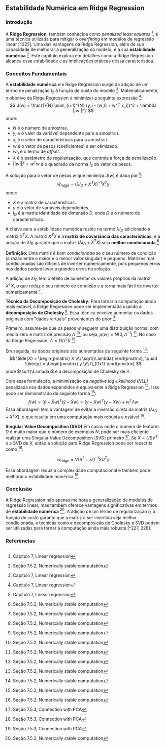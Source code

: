 ## Estabilidade Numérica em Ridge Regression
### Introdução
A **Ridge Regression**, também conhecida como *penalized least squares* [^226], é uma técnica utilizada para mitigar o *overfitting* em modelos de regressão linear [^225]. Uma das vantagens da Ridge Regression, além de sua capacidade de melhorar a generalização do modelo, é a sua **estabilidade numérica** [^227]. Este capítulo explora em detalhes como a Ridge Regression alcança essa estabilidade e as implicações práticas dessa característica.

### Conceitos Fundamentais
A **estabilidade numérica** em Ridge Regression surge da adição de um termo de penalização $l_2$ à função de custo do modelo [^226]. Matematicamente, o objetivo da Ridge Regression é minimizar a seguinte expressão [^226]:
$$ J(w) = \frac{1}{N} \sum_{i=1}^{N} (y_i - (w_0 + w^T x_i))^2 + \lambda ||w||^2 $$
onde:
- $N$ é o número de amostras.
- $y_i$ é o valor da variável dependente para a amostra $i$.
- $x_i$ é o vetor de características para a amostra $i$.
- $w$ é o vetor de pesos (coeficientes) a ser otimizado.
- $w_0$ é o termo de *offset*.
- $\lambda$ é o parâmetro de regularização, que controla a força da penalização.
- $||w||^2 = w^T w$ é o quadrado da norma $l_2$ do vetor de pesos.

A solução para o vetor de pesos $w$ que minimiza $J(w)$ é dada por [^226]:
$$ \hat{w}_{ridge} = (\lambda I_D + X^T X)^{-1} X^T y $$
onde:
- $X$ é a matriz de características.
- $y$ é o vetor de variáveis dependentes.
- $I_D$ é a matriz identidade de dimensão $D$, onde $D$ é o número de características.

A chave para a estabilidade numérica reside no termo $\lambda I_D$ adicionado à matriz $X^T X$. A matriz $X^T X$ é a **matriz de covariância das características**, e a adição de $\lambda I_D$ garante que a matriz $(\lambda I_D + X^T X)$ seja **melhor condicionada** [^227].

**Definição:** Uma matriz é *bem condicionada* se o seu número de condição (a razão entre o maior e o menor valor singular) é pequeno. Matrizes mal condicionadas são difíceis de inverter numericamente, pois pequenos erros nos dados podem levar a grandes erros na solução.

A adição de $\lambda I_D$ tem o efeito de aumentar os valores próprios da matriz $X^T X$, o que reduz o seu número de condição e a torna mais fácil de inverter numericamente [^227].

**Técnica da Decomposição de Cholesky:**
Para tornar a computação ainda mais estável, a Ridge Regression pode ser implementada usando a **decomposição de Cholesky** [^227]. Essa técnica envolve aumentar os dados originais com "dados virtuais" provenientes do *prior* [^227].

Primeiro, assume-se que os pesos $w$ seguem uma distribuição normal com média zero e matriz de precisão $\Lambda$ [^227], ou seja, $p(w) = N(0, \Lambda^{-1})$ [^227]. No caso da Ridge Regression, $\Lambda = (1/\tau^2)I$ [^227].

Em seguida, os dados originais são aumentados da seguinte forma [^227]:
$$ \tilde{X} = \begin{pmatrix} X \\\\ \sqrt{\Lambda} \end{pmatrix}, \quad \tilde{y} = \begin{pmatrix} y \\\\ 0_{Dx1} \end{pmatrix} $$
onde $\sqrt{\Lambda}$ é a decomposição de Cholesky de $\Lambda$.

Com essa formulação, a minimização da *negative log-likelihood (NLL)* penalizada nos dados expandidos é equivalente à Ridge Regression [^227]. Isso pode ser demonstrado da seguinte forma [^227]:
$$ f(w) = (\tilde{y} - \tilde{X}w)^T (\tilde{y} - \tilde{X}w) = (y - Xw)^T (y - Xw) + w^T \Lambda w $$
Essa abordagem tem a vantagem de evitar a inversão direta da matriz $(\lambda I_D + X^T X)$, o que resulta em uma computação mais robusta e estável [^227].

**Singular Value Decomposition (SVD)**
Em casos onde o número de features $D$ é muito maior que o número de exemplos $N$, pode ser mais eficiente realizar uma Singular Value Decomposition (SVD) primeiro [^228]. Se $X = USV^T$ é a SVD de $X$, então a solução para Ridge Regression pode ser reescrita como [^228]:

$$ \hat{w}_{ridge} = V(S^2 + \lambda I)^{-1} S U^T y $$

Essa abordagem reduz a complexidade computacional e também pode melhorar a estabilidade numérica [^228].

### Conclusão
A Ridge Regression não apenas melhora a generalização de modelos de regressão linear, mas também oferece vantagens significativas em termos de **estabilidade numérica** [^227]. A adição de um termo de regularização $l_2$ à função de custo garante que a matriz a ser invertida seja melhor condicionada, e técnicas como a decomposição de Cholesky e SVD podem ser utilizadas para tornar a computação ainda mais robusta [^227, 228].

### Referências
[^226]: Capítulo 7, Linear regression
[^227]: Seção 7.5.2, Numerically stable computation
[^228]: Seção 7.5.3, Connection with PCA
<!-- END -->